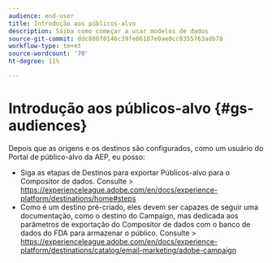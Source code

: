 ```yaml
---
audience: end-user
title: Introdução aos públicos-alvo
description: Saiba como começar a usar modelos de dados
source-git-commit: ddc880f0146c39fe06187e0ae0cc0355763adb78
workflow-type: tm+mt
source-wordcount: '70'
ht-degree: 11%

---
```


# Introdução aos públicos-alvo {#gs-audiences}


Depois que as origens e os destinos são configurados, como um usuário do Portal de público-alvo da AEP, eu posso:

* Siga as etapas de Destinos para exportar Públicos-alvo para o Compositor de dados. Consulte > https://experienceleague.adobe.com/en/docs/experience-platform/destinations/home#steps
* Como é um destino pré-criado, eles devem ser capazes de seguir uma documentação, como o destino do Campaign, mas dedicada aos parâmetros de exportação do Compositor de dados com o banco de dados do FDA para armazenar o público. Consulte > https://experienceleague.adobe.com/en/docs/experience-platform/destinations/catalog/email-marketing/adobe-campaign